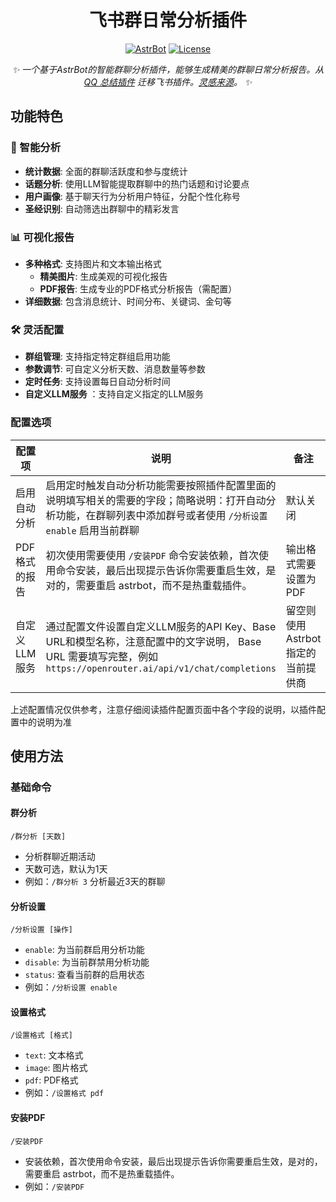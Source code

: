 <div align="center">

# 飞书群日常分析插件


[![AstrBot](https://img.shields.io/badge/AstrBot-Plugin-ff69b4?style=for-the-badge)](https://github.com/AstrBotDevs/AstrBot)
[![License](https://img.shields.io/badge/License-MIT-green.svg?style=for-the-badge)](LICENSE)

_✨ 一个基于AstrBot的智能群聊分析插件，能够生成精美的群聊日常分析报告。从 [QQ 总结插件](https://github.com/SXP-Simon/astrbot-qq-group-daily-analysis) 迁移飞书插件。[灵感来源](https://github.com/LSTM-Kirigaya/openmcp-tutorial/tree/main/qq-group-summary)。 ✨_

 </div>


## 功能特色

### 🎯 智能分析
- **统计数据**: 全面的群聊活跃度和参与度统计
- **话题分析**: 使用LLM智能提取群聊中的热门话题和讨论要点
- **用户画像**: 基于聊天行为分析用户特征，分配个性化称号
- **圣经识别**: 自动筛选出群聊中的精彩发言

### 📊 可视化报告
- **多种格式**: 支持图片和文本输出格式
    - **精美图片**: 生成美观的可视化报告
    - **PDF报告**: 生成专业的PDF格式分析报告（需配置）
- **详细数据**: 包含消息统计、时间分布、关键词、金句等

### 🛠️ 灵活配置
- **群组管理**: 支持指定特定群组启用功能
- **参数调节**: 可自定义分析天数、消息数量等参数
- **定时任务**: 支持设置每日自动分析时间
- **自定义LLM服务** ：支持自定义指定的LLM服务

### 配置选项

| 配置项 | 说明 | 备注 |
|--------|------|--------|
| 启用自动分析 | 启用定时触发自动分析功能需要按照插件配置里面的说明填写相关的需要的字段；简略说明：打开自动分析功能，在群聊列表中添加群号或者使用 `/分析设置 enable` 启用当前群聊 | 默认关闭 |
| PDF格式的报告 | 初次使用需要使用 `/安装PDF` 命令安装依赖，首次使用命令安装，最后出现提示告诉你需要重启生效，是对的，需要重启 astrbot，而不是热重载插件。 | 输出格式需要设置为 PDF |
| 自定义LLM服务 | 通过配置文件设置自定义LLM服务的API Key、Base URL和模型名称，注意配置中的文字说明， Base URL 需要填写完整，例如 `https://openrouter.ai/api/v1/chat/completions` | 留空则使用 Astrbot 指定的当前提供商 |

上述配置情况仅供参考，注意仔细阅读插件配置页面中各个字段的说明，以插件配置中的说明为准

## 使用方法

### 基础命令

#### 群分析
```
/群分析 [天数]
```
- 分析群聊近期活动
- 天数可选，默认为1天
- 例如：`/群分析 3` 分析最近3天的群聊

#### 分析设置
```
/分析设置 [操作]
```
- `enable`: 为当前群启用分析功能
- `disable`: 为当前群禁用分析功能  
- `status`: 查看当前群的启用状态
- 例如：`/分析设置 enable`

#### 设置格式
```
/设置格式 [格式]
```
- `text`: 文本格式
- `image`: 图片格式
- `pdf`: PDF格式
- 例如：`/设置格式 pdf`

#### 安装PDF
```
/安装PDF
```
- 安装依赖，首次使用命令安装，最后出现提示告诉你需要重启生效，是对的，需要重启 astrbot，而不是热重载插件。
- 例如：`/安装PDF`

